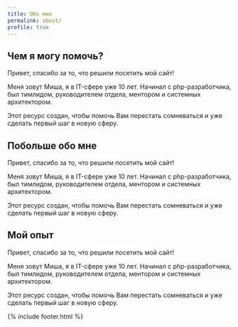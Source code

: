 ```yaml
---
title: Обо мне
permalink: about/
profile: true
---
```


## Чем я могу помочь?

Привет, спасибо за то, что решили посетить мой сайт!

Меня зовут Миша, я в IT-сфере уже 10 лет. Начинал с php-разработчика, был тимлидом, руководителем отдела, ментором и системных архитектором.

Этот ресурс создан, чтобы помочь Вам перестать сомневаться и уже сделать первый шаг в новую сферу.

## Побольше обо мне

Привет, спасибо за то, что решили посетить мой сайт!

Меня зовут Миша, я в IT-сфере уже 10 лет. Начинал с php-разработчика, был тимлидом, руководителем отдела, ментором и системных архитектором.

Этот ресурс создан, чтобы помочь Вам перестать сомневаться и уже сделать первый шаг в новую сферу.

## Мой опыт

Привет, спасибо за то, что решили посетить мой сайт!

Меня зовут Миша, я в IT-сфере уже 10 лет. Начинал с php-разработчика, был тимлидом, руководителем отдела, ментором и системных архитектором.

Этот ресурс создан, чтобы помочь Вам перестать сомневаться и уже сделать первый шаг в новую сферу.

{% include footer.html %}